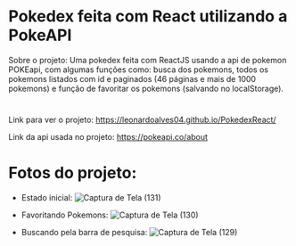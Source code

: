 # Pokedex feita com React utilizando a PokeAPI

Sobre o projeto: Uma pokedex feita com ReactJS usando a api de pokemon POKEapi, com algumas funções como: busca dos pokemons, todos os pokemons listados com id e paginados (46 páginas e mais de 1000 pokemons) e função de favoritar os pokemons (salvando no localStorage).

#
Link para ver o projeto: https://leonardoalves04.github.io/PokedexReact/

Link da api usada no projeto: https://pokeapi.co/about

# Fotos do projeto:

* Estado inicial:
![Captura de Tela (131)](https://user-images.githubusercontent.com/69488943/214575312-12c34961-89c2-4fb4-93fc-e34e890dac2e.png)

* Favoritando Pokemons:
![Captura de Tela (130)](https://user-images.githubusercontent.com/69488943/214575319-f7073638-021c-499f-b8f7-df5ca017b6ef.png)

* Buscando pela barra de pesquisa:
![Captura de Tela (129)](https://user-images.githubusercontent.com/69488943/214574808-a576d1f0-6d6e-4696-8aee-917e9bbf4d00.png)

